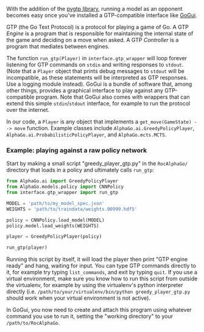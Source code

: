 With the addition of the [pygtp library](http://github.com/jtauber/gtp), running a model as an opponent becomes easy once you've installed a GTP-compatible interface like [GoGui](http://gogui.sourceforge.net).

GTP (the Go Text Protocol) is a protocol for playing a game of Go. A GTP _Engine_ is a program that is responsible for maintaining the internal state of the game and deciding on a move when asked. A GTP _Controller_ is a program that mediates between engines.

The function `run_gtp(Player)` in `interface.gtp_wrapper` will loop forever listening for GTP commands on `stdin` and writing responses to `stdout`. (Note that a `Player` object that prints debug messages to `stdout` will be incompatible, as these statements will be interpreted as GTP responses. Use a logging module instead). GoGui is a bundle of software that, among other things, provides a graphical interface to play against any GTP-compatible program. Note that GoGui also comes with wrappers that can extend this simple `stdin`/`stdout` interface, for example to run the protocol over the internet.

In our code, a `Player` is any object that implements a `get_move(GameState) --> move` function. Example classes include `AlphaGo.ai.GreedyPolicyPlayer`, `AlphaGo.ai.ProbabilisticPolicyPlayer`, and `AlphaGo.mcts.MCTS`.

### Example: playing against a raw policy network

Start by making a small script "greedy_player_gtp.py" in the `RocAlphaGo/` directory that loads in a policy and ultimately calls `run_gtp`:

```python
from AlphaGo.ai import GreedyPolicyPlayer
from AlphaGo.models.policy import CNNPolicy
from interface.gtp_wrapper import run_gtp

MODEL = 'path/to/my_model_spec.json'
WEIGHTS = 'path/to/traindata/weights.00999.hdf5'

policy = CNNPolicy.load_model(MODEL)
policy.model.load_weights(WEIGHTS)

player = GreedyPolicyPlayer(policy)

run_gtp(player)
```

Running this script by itself, it will load the player then print "GTP engine ready" and hang, waiting for input. You can type GTP commands directly to it, for example try typing `list_commands`, and exit by typing `quit`. If you use a virtual environment, make sure you know how to run this script from outside the virtualenv, for example by using the virtualenv's python interpreter directly (i.e. `/path/to/your/virtualenv/bin/python greedy_player_gtp.py` should work when your virtual environment is not active).

In GoGui, you now need to create and attach this program using whatever command you use to run it, setting the "working directory" to your `/path/to/RocAlphaGo`.